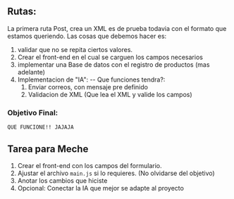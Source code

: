 ## Rutas:
 La primera ruta Post, crea un XML es de prueba todavia con el formato que estamos queriendo.
 Las cosas que debemos hacer es: 
 1) validar que no se repita ciertos valores.
 2) Crear el front-end en el cual se carguen los campos necesarios
 3) implementar una Base de datos con el registro de productos (mas adelante)
 4) Implementacion de "IA": 
    -- Que funciones tendra?:
     1) Enviar correos, con mensaje pre definido
     2) Validacion de XML (Que lea el XML y valide los campos)

### Objetivo Final: 
    QUE FUNCIONE!! JAJAJA

## Tarea para Meche

1) Crear el front-end con los campos del formulario.
2) Ajustar el archivo `main.js` si lo requieres. (No olvidarse del objetivo)
3) Anotar los cambios que hiciste
4) Opcional: Conectar la IA que mejor se adapte al proyecto